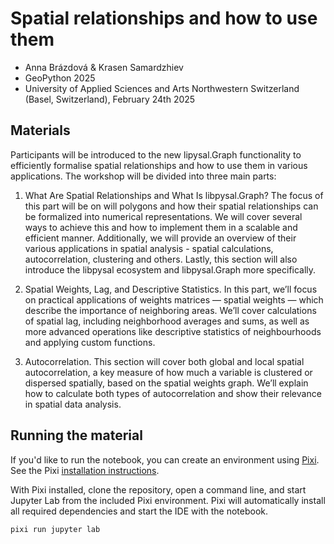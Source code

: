 # Spatial relationships and how to use them

- Anna Brázdová & Krasen Samardzhiev
- GeoPython 2025
- University of Applied Sciences and Arts Northwestern Switzerland (Basel, Switzerland), February 24th 2025

## Materials
Participants will be introduced to the new lipysal.Graph functionality to efficiently formalise spatial relationships and how to use them in various applications.
The workshop will be divided into three main parts:

1. What Are Spatial Relationships and What Is libpysal.Graph?
The focus of this part will be on will polygons and how their spatial relationships can be formalized into numerical representations.
We will cover several ways to achieve this and how to implement them in a scalable and efficient manner.
Additionally, we will provide an overview of their various applications in spatial analysis - spatial calculations, autocorrelation, clustering and others.
Lastly, this section will also introduce the libpysal ecosystem and libpysal.Graph more specifically.

2. Spatial Weights, Lag, and Descriptive Statistics.
In this part, we’ll focus on practical applications of weights matrices — spatial weights — which describe the importance of neighboring areas.
We’ll cover calculations of spatial lag, including neighborhood averages and sums, as well as more advanced operations like descriptive statistics of neighbourhoods and applying custom functions.

3. Autocorrelation.
This section will cover both global and local spatial autocorrelation, a key measure of how much a variable is clustered or dispersed spatially, based on the spatial weights graph.
We’ll explain how to calculate both types of autocorrelation and show their relevance in spatial data analysis.


## Running the material

If you'd like to run the notebook, you can create an environment using [Pixi](https://pixi.sh/latest/). See the Pixi [installation instructions](https://pixi.sh/latest/#__tabbed_1_2).

With Pixi installed, clone the repository, open a command line, and start Jupyter Lab from the included Pixi environment. Pixi will automatically install all required dependencies and start the IDE with the notebook.

```sh
pixi run jupyter lab
```
